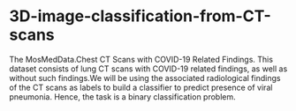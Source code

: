 # 3D-image-classification-from-CT-scans
The MosMedData.Chest CT Scans with COVID-19 Related Findings. This dataset consists of lung CT scans with COVID-19 related findings, as well as without such findings.We will be using the associated radiological findings of the CT scans as labels to build a classifier to predict presence of viral pneumonia. Hence, the task is a binary classification problem.

